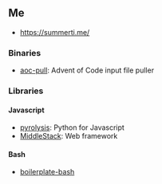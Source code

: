 ## Me
* https://summerti.me/
### Binaries
* [aoc-pull](https://github.com/Summertime/aoc-pull): Advent of Code input file puller
### Libraries
#### Javascript
* [pyrolysis](https://github.com/Summertime/pyrolysis): Python for Javascript
* [MiddleStack](https://github.com/Summertime/MiddleStack): Web framework
#### Bash
* [boilerplate-bash](https://github.com/Summertime/boilerplate-bash)
